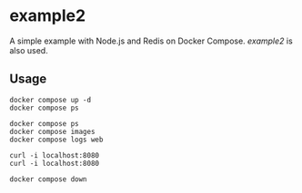 # example2

A simple example with Node.js and Redis on Docker Compose.
*example2* is also used.

## Usage

```
docker compose up -d
docker compose ps

docker compose ps
docker compose images
docker compose logs web

curl -i localhost:8080
curl -i localhost:8080

docker compose down
```